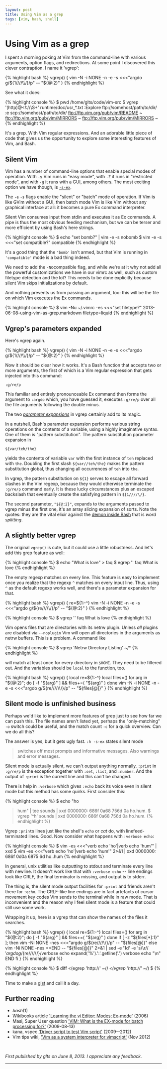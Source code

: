 ```yaml
---
layout: post
title: Using Vim as a grep
tags: [vim, bash, shell]
---
```

# Using Vim as a grep

I spent a morning poking at Vim from the command-line with various
arguments, option flags, and redirections. At some point I discovered
this clever contraption. I name it 'vgrep':

{% highlight bash %}
vgrep() {
    vim -N -i NONE -n -e -s <<<"argdo g/${1////\\/}/p" -- "${@:2}"
}
{% endhighlight %}

See what it does:

{% highlight console %}
$ pwd
/home/glts/code/vim-src
$ vgrep '\(http\)\@<!://\S\+' runtime/doc/usr_*.txt
        :Explore ftp://somehost/path/to/dir/
        :e scp://somehost/path/to/dir/
                ftp://ftp.vim.org/pub/vim/README ~
        ftp://ftp.vim.org/pub/vim/MIRRORS ~
        ftp://ftp.vim.org/pub/vim/MIRRORS ~
{% endhighlight %}

It's a grep. With Vim regular expressions. And an adorable little piece
of code that gives us the opportunity to explore some interesting
features of Vim, and Bash.


## Silent Vim

Vim has a number of command-line options that enable special modes of
operation. With `-y` Vim runs in "easy mode", with `-Z` it runs in
"restricted mode", and with `-g` it runs with a GUI, among others. The
most exciting option we have though, is
[`-s-ex`](http://vimdoc.sourceforge.net/htmldoc/starting.html#-s-ex).

The `-e` `-s` flags enable the "silent" or "batch" mode of operation. If
Vim is like GVim without a GUI, then batch mode Vim is like Vim without
any graphical interface at all: it becomes a pure Ex command
interpreter.

Silent Vim consumes input from stdin and executes it as Ex commands. A
pipe is thus the most obvious feeding mechanism, but we can be terser
and more efficient by using Bash's here strings.

{% highlight console %}
$ echo "set bomb?" | vim -e -s
nobomb
$ vim -e -s <<<"set compatible?"
  compatible
{% endhighlight %}

It's a good thing that the `'bomb'` isn't armed, but that Vim is running
in `'compatible'` mode is a bad thing indeed.

We need to add the `-N`ocompatible flag, and while we're at it why not
add all the powerful customizations we have in our vimrc as well, such
as custom filetype detection and the lot? This needs to be done
explicitly because silent Vim skips initializations by default.

And nothing prevents us from passing an argument, too: this will be the
file on which Vim executes the Ex commands.

{% highlight console %}
$ vim -Nu ~/.vimrc -es <<<"set filetype?" 2013-06-08-using-vim-as-grep.markdown
  filetype=liquid
{% endhighlight %}


## Vgrep's parameters expanded

Here's vgrep again.

{% highlight bash %}
vgrep() {
    vim -N -i NONE -n -e -s <<<"argdo g/${1////\\/}/p" -- "${@:2}"
}
{% endhighlight %}

Now it should be clear how it works. It's a Bash function that accepts
two or more arguments, the first of which is a Vim regular expression
that gets injected into this command:

    :g/re/p

This familiar and entirely pronounceable Ex command then forms the
argument to `:argdo` which, you have guessed it, executes `:g/re/p` over
all the file arguments following the double minus.

The two [*parameter expansions*](http://linux.die.net/man/1/bash) in
vgrep certainly add to its magic.

In a nutshell, Bash's parameter expansion performs various string
operations on the contents of a variable, using a highly imaginative
syntax. One of them is "pattern substitution". The pattern substitution
parameter expansion in

<code>${var/<span style="font-weight:normal;">teh</span>/<span
style="font-weight:normal;">the</span>}</code>

yields the contents of variable `var` with the first instance of `teh`
replaced with `the`. Doubling the first slash <code>${var//<span
style="font-weight:normal;">teh</span>/<span
style="font-weight:normal;">the</span>}</code> makes the pattern
substitution global, thus changing all occurrences of `teh` into `the`.

In vgrep, the pattern substitution on `${1}` serves to escape all
forward slashes in the Vim regexp, because they would otherwise
terminate the `:g/re/p` command early. It is these lucky circumstances
plus an escaped backslash that eventually create the satisfying pattern
in <code>${1//<span style="font-weight:normal;">/</span>/<span
style="font-weight:normal;">\\/</span>}</code>.

The second parameter, `"${@:2}"`, expands to the arguments passed to
vgrep minus the first one, it's an array slicing expansion of sorts.
Note the quotes: they are the vital elixir against the [demon inside
Bash](http://mywiki.wooledge.org/BashGuide/Practices#Quoting) that is
*word splitting*.


## A slightly better vgrep

The original `vgrep()` is cute, but it could use a little robustness.
And let's add this grep feature as well:

{% highlight console %}
$ echo "What is love" > faq
$ egrep '' faq
What is love
{% endhighlight %}

The empty regexp matches on every line. This feature is easy to
implement once you realize that the regexp `^` matches on every input
line. Thus, using `^` as the default regexp works well, and there's a
parameter expansion for that.

{% highlight bash %}
vgrep() {
    re=${1:-^}
    vim -N -i NONE -n -e -s <<<"argdo g/${re////\\/}/p" -- "${@:2}"
}
{% endhighlight %}

{% highlight console %}
$ vgrep '' faq
What is love
{% endhighlight %}

Vim opens files that are directories with its netrw plugin. Unless *all*
plugins are disabled via `--noplugin` Vim will open all directories in
the arguments as netrw buffers. This is a problem. A command like

{% highlight console %}
$ vgrep 'Netrw Directory Listing' ~/*
{% endhighlight %}

will match at least once for every directory in `$HOME`. They need to be
filtered out. And the variables should be `local` to the function, too.

{% highlight bash %}
vgrep() {
    local re=${1:-^}
    local files=()
    for arg in "${@:2}"; do
        [ -f "${arg}" ] && files+=( "${arg}" )
    done
    vim -N -i NONE -n -e -s <<<"argdo g/${re////\\/}/p" -- "${files[@]}"
}
{% endhighlight %}


## Silent mode is unfinished business

Perhaps we'd like to implement more features of grep just to see how far
we can push this. The file names aren't listed yet, perhaps the
"only-matching" `-o` switch could be useful, and the match count `-c`
for a quick overview. Can we do all this?

The answer is yes, but it gets ugly fast. `:h -s-ex` states silent mode

> switches off most prompts and informative messages. Also warnings and
> error messages.

Silent mode is actually silent, we can't output anything normally.
`:print` in `:g/re/p` is the exception together with `:set`, `:list`,
and `:number`. And the output of `:print` is the current line and this
can't be changed.

There is help in `:verbose` which gives `:echo` back its voice even in
silent mode but this method has some quirks. First consider this:

{% highlight console %}
$ echo "ho
> hum" | tee sounds | xxd
0000000: 686f 0a68 756d 0a                        ho.hum.
$ vgrep '^h' sounds | xxd
0000000: 686f 0a68 756d 0a                        ho.hum.
{% endhighlight %}

Vgrep `:print`s lines just like the shell's `echo` or *cat* do, with
linefeed-terminated lines. Good. Now consider what happens with
`:verbose echo`:

{% highlight console %}
$ vim -es <<<"verb echo 'ho'|verb echo 'hum'" | xxd
$ vim -es <<<"verb echo 'ho'|verb echo 'hum'" 2>&1 | xxd
0000000: 686f 0d0a 6875 6d                        ho..hum
{% endhighlight %}

In general, unix utilities like outputting to stdout and terminate every
line with newline. It doesn't work like that with `:verbose echo` --
line endings look like CRLF, the final terminator is missing, and output
is to stderr.

The thing is, the silent mode output facilities for `:print` and friends
aren't there for `:echo`. The CRLF-like line endings are in fact
artefacts of cursor movement key codes Vim sends to the terminal while
in raw mode. That is inconvenient and the reason why I feel silent mode
is a feature that could still use some work.

Wrapping it up, here is a vgrep that can show the names of the files it
searches.

{% highlight bash %}
vgrep() {
    local re=${1:-^}
    local files=()
    for arg in "${@:2}"; do
        [ -f "${arg}" ] && files+=( "${arg}" )
    done
    if [ -z "${files[*]:1}" ]; then
        vim -Ni NONE -nes <<<"argdo g/${re////\\/}/p" -- "${files[@]}"
    else
        vim -Ni NONE -nes <<END -- "${files[@]}" 2>&1 | sed -e '1d' -e 's/\r$//'
        argdo g/${re////\\/}/verbose echo expand('%').':'.getline('.')
        verbose echo "\n"
END
    fi
}
{% endhighlight %}

{% highlight console %}
$ diff <(egrep 'http://' ~/*) <(vgrep 'http://' ~/*)
$
{% endhighlight %}

Time to make a [gist](https://gist.github.com/glts/5693322) and call it
a day.

## Further reading

*   *bash*(1)
*   Wikibooks article ['Learning the vi Editor: Modes;
Ex-mode'](http://en.wikibooks.org/wiki/Learning_the_vi_Editor/Vim/Modes#Ex-mode)
(2006)
*   Masi, Super User question ['VIM: What is the EX-mode for batch
processing for?'](http://superuser.com/q/22455) (2009-08-13)
*   kana, vspec ['Driver script to test Vim
script'](https://github.com/kana/vim-vspec/blob/master/bin/vspec)
(2009--2012)
*   Vim tips wiki, ['Vim as a system interpreter for
vimscript'](http://vim.wikia.com/wiki/Vim_as_a_system_interpreter_for_vimscript)
(Nov 2012)

<br />

*First published by glts on June 8, 2013. I appreciate any feedback.*

---
